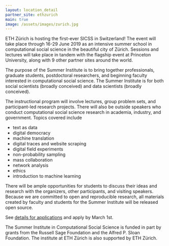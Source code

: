 ```yaml
---
layout: location_detail
partner_site: ethzurich
main: true
image: /assets/images/zurich.jpg
---
```


ETH Zürich is hosting the first-ever SICSS in Switzerland! The event will take place through 16-29 June 2019 as an intensive summer school in computational social science in the beautiful city of Zürich. Sessions and lectures will take place in tandem with the flagship event at Princeton University, along with 9 other partner sites around the world.

The purpose of the Summer Institute is to bring together professionals, graduate students, postdoctoral researchers, and beginning faculty interested in computational social science.
The Summer Institute is for both social scientists (broadly conceived) and data scientists (broadly conceived).

The instructional program will involve lectures, group problem sets, and participant-led research projects.
There will also be outside speakers who conduct computational social science research in academia, industry, and government.
Topics covered include

* text as data
* digital democracy
* machine translation
* digital traces and website scraping
* digital field experiments
* non-probability sampling
* mass collaboration
* network analysis
* ethics
* introduction to machine learning

There will be ample opportunities for students to discuss their ideas and research with the organizers, other participants, and visiting speakers.
Because we are committed to open and reproducible research, all materials created by faculty and students for the Summer Institute will be released open source.


See [details for applications](/summer-institute/2019/ethzurich/apply) and apply by March 1st.

The Summer Institute in Computational Social Science is funded in part by grants from the Russell Sage Foundation and the Alfred P. Sloan Foundation.
The institute at ETH Zürich is also supported by ETH Zürich.
